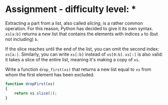 # Assignment - difficulty level: *

Extracting a part from a list, also called *slicing*, is a rather common operation.
For this reason, Python has decided to give it its own syntax.
`xs[a:b]` returns a *new* list that contains the elements with indices `a` to (but not including) `b`.

If the slice reaches until the end of the list, you can omit the second index: `xs[a:]`.
Similarly, you can write `xs[:b]` instead of `xs[0:b]`.
`xs[:]` is also valid: it takes a slice of the entire list, meaning it's making a copy of `xs`.

Write a function `drop_first(xs)` that returns a new list equal to `xs`
from whom the first element has been excluded.

```javascript
function dropFirst(xs)
{
    return xs.slice(1);
}
```

